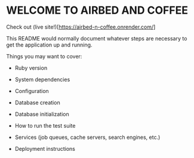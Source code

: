 # WELCOME TO AIRBED AND COFFEE

Check out (live site!)[https://airbed-n-coffee.onrender.com/]

This README would normally document whatever steps are necessary to get the
application up and running.

Things you may want to cover:

* Ruby version

* System dependencies

* Configuration

* Database creation

* Database initialization

* How to run the test suite

* Services (job queues, cache servers, search engines, etc.)

* Deployment instructions
